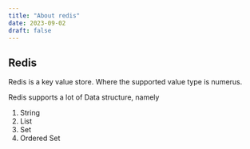 ```yaml
---
title: "About redis"
date: 2023-09-02
draft: false
---
```


## Redis

Redis is a key value store. Where the supported value type is numerus.

Redis supports a lot of Data structure, namely
1. String
2. List
3. Set
4. Ordered Set